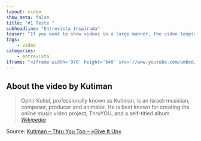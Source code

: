 ```yaml
---
layout: video
show_meta: false
title: "#1 Teste "
subheadline: "Entrevista Inspirada"
teaser: "If you want to show videos in a large manner, the video template is the right choice."
tags:
    - video
categories:
    - entrevista
iframe: "<iframe width='970' height='546' src='//www.youtube.com/embed/WoHxoz_0ykI' frameborder='0' allowfullscreen></iframe>"
---
```


## About the video by Kutiman

> Ophir Kutiel, professionally known as Kutiman, is an Israeli musician, composer, producer and animator. He is best known for creating the online music video project, ThruYOU, and a self-titled album. <cite>[Wikipedia](http://en.wikipedia.org/wiki/Kutiman)</cite>



Source: [Kutiman – Thru You Too – »Give It Up«](https://www.youtube.com/watch?v=WoHxoz_0ykI)
